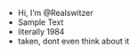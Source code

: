 - Hi, I’m @Realswitzer
- Sample Text
- literally 1984
- taken, dont even think about it

<!---
Realswitzer/Realswitzer is a ✨ special ✨ repository because its `README.md` (this file) appears on your GitHub profile.
You can click the Preview link to take a look at your changes.
--->
